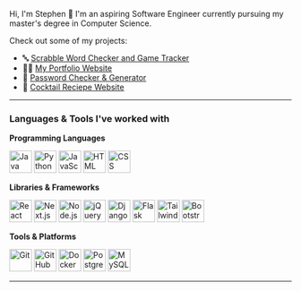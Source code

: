 Hi, I'm Stephen 👋 I'm an aspiring Software Engineer currently pursuing my master's degree in Computer Science.

Check out some of my projects:
* 🔤 [Scrabble Word Checker and Game Tracker](https://www.scrabble-checker.app/)
* 👨‍💻 [My Portfolio Website](https://www.stephen-lunt.dev/)
* 🔑 [Password Checker & Generator](https://www.stephen-lunt.dev/projects/cli-password-checker)
* 🍹 [Cocktail Reciepe Website](https://www.stephen-lunt.dev/projects/cocktail-club)

---

### Languages & Tools I've worked with
**Programming Languages**

<img alt="Java" width="40px" src="https://cdn.jsdelivr.net/gh/devicons/devicon/icons/java/java-original-wordmark.svg" />
<img alt="Python" width="40px" src="https://cdn.jsdelivr.net/gh/devicons/devicon/icons/python/python-original-wordmark.svg" />
<img alt="JavaScript" width="40px" src="https://cdn.jsdelivr.net/gh/devicons/devicon/icons/javascript/javascript-original.svg" />
<img alt="HTML" width="40px" src="https://cdn.jsdelivr.net/gh/devicons/devicon/icons/html5/html5-original-wordmark.svg" />
<img alt="CSS" width="40px" src="https://cdn.jsdelivr.net/gh/devicons/devicon/icons/css3/css3-original-wordmark.svg" />
          
**Libraries & Frameworks**

<img alt="React" width="40px" src="https://cdn.jsdelivr.net/gh/devicons/devicon/icons/react/react-original-wordmark.svg" />
<img alt="Next.js" width="40px" src="https://cdn.jsdelivr.net/gh/devicons/devicon/icons/nextjs/nextjs-original.svg" />
<img alt="Node.js" width="40px" src="https://cdn.jsdelivr.net/gh/devicons/devicon/icons/nodejs/nodejs-original.svg" />
<img alt="jQuery" width="40px" src="https://cdn.jsdelivr.net/gh/devicons/devicon/icons/jquery/jquery-plain-wordmark.svg" />
<img alt="Django" width="40px" src="https://cdn.jsdelivr.net/gh/devicons/devicon/icons/django/django-plain.svg" />
<img alt="Flask" width="40px" src="https://cdn.jsdelivr.net/gh/devicons/devicon/icons/flask/flask-original.svg" />
<img alt="TailwindCSS" width="40px" src="https://cdn.jsdelivr.net/gh/devicons/devicon/icons/tailwindcss/tailwindcss-plain.svg" />
<img alt="Bootstrap" width="40px" src="https://cdn.jsdelivr.net/gh/devicons/devicon/icons/bootstrap/bootstrap-original.svg" />

**Tools & Platforms**

<img alt="Git" width="40px" src="https://cdn.jsdelivr.net/gh/devicons/devicon/icons/git/git-original.svg" />
<img alt="GitHub" width="40px" src="https://cdn.jsdelivr.net/gh/devicons/devicon/icons/github/github-original.svg" />
<img alt="Docker" width="40px" src="https://cdn.jsdelivr.net/gh/devicons/devicon/icons/docker/docker-original.svg" />
<img alt="Postgres" width="40px" src="https://cdn.jsdelivr.net/gh/devicons/devicon/icons/postgresql/postgresql-original-wordmark.svg" />
<img alt="MySQL" width="40px" src="https://cdn.jsdelivr.net/gh/devicons/devicon/icons/mysql/mysql-original-wordmark.svg" />
          
---          

<!--
**stephenlunt/stephenlunt** is a ✨ _special_ ✨ repository because its `README.md` (this file) appears on your GitHub profile.

Here are some ideas to get you started:

- 🔭 I’m currently working on ...
- 🌱 I’m currently learning ...
- 👯 I’m looking to collaborate on ...
- 🤔 I’m looking for help with ...
- 💬 Ask me about ...
- 📫 How to reach me: ...
- 😄 Pronouns: ...
- ⚡ Fun fact: ...
-->
